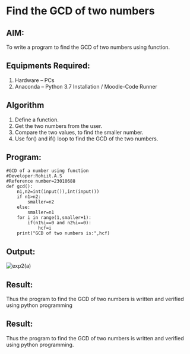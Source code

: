 # Find the GCD of two numbers

## AIM:
To write a program to find the GCD of two numbers using function.

## Equipments Required:
1. Hardware – PCs
2. Anaconda – Python 3.7 Installation / Moodle-Code Runner

## Algorithm
1. Define a function.
2. Get the two numbers from the user.
3. Compare the two values, to find the smaller number.
4. Use for() and if() loop to find the GCD of the two numbers.

## Program:
```
#GCD of a number using function
#Developer:Rohiit.A.S
#Reference number=23010688
def gcd():
    n1,n2=int(input()),int(input())
    if n1>n2:
        smaller=n2
    else:
        smaller=n1
    for i in range(1,smaller+1):
        if(n1%i==0 and n2%i==0):
            hcf=i
    print("GCD of two numbers is:",hcf)        
```

## Output:
  ![exp2(a)](https://github.com/Rohiit2005/GCD-of-two-numbers/assets/138849178/58ea2f66-45ba-4753-bfd1-d21f8b4f5853)

  ## Result:
  Thus the program to find the GCD of two numbers is written and verified using python programming



## Result:
Thus the program to find the GCD of two numbers is written and verified using python programming.

